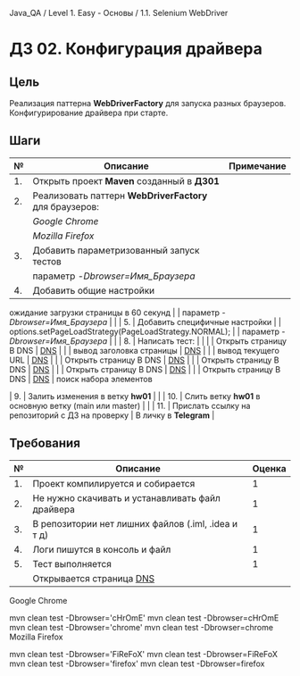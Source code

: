 Java_QA / Level 1. Easy - Основы / 1.1. Selenium WebDriver

# ДЗ 02. Конфигурация драйвера

## Цель

Реализация паттерна **WebDriverFactory** для запуска разных браузеров.
Конфигурирование драйвера при старте.


## Шаги

| №   | Описание                                                | Примечание                             |
|-----|---------------------------------------------------------|----------------------------------------|
|  1. | Открыть проект **Maven** созданный в **ДЗ01**           |                                        |                                          
|  2. | Реализовать паттерн **WebDriverFactory** для браузеров: |                                        |
|     | *Google Chrome*                                         |                                        |
|     | *Mozilla Firefox*                                       |                                        |
|  3. | Добавить параметризованный запуск тестов                |                                        |
|     | параметр *-Dbrowser=Имя_Браузера*                       |                                        |
|  4. | Добавить общие настройки                                |                                        |
ожидание загрузки страницы в 60 секунд
|     | параметр *-Dbrowser=Имя_Браузера*                       |                                        |
|  5. | Добавить специфичные настройки                          |                                        |
options.setPageLoadStrategy(PageLoadStrategy.NORMAL);
|     | параметр *-Dbrowser=Имя_Браузера*                       |                                        |
|  8. | Написать тест:                                          |                                        |
|     | Открыть страницу В DNS                                  | [DNS](https://www.dns-shop.ru/)        |
|     | вывод заголовка страницы                                  | [DNS](https://www.dns-shop.ru/)        |
|     | вывод текущего URL                                  | [DNS](https://www.dns-shop.ru/)        |
|     | Открыть страницу В DNS                                  | [DNS](https://www.dns-shop.ru/)        |
|     | Открыть страницу В DNS                                  | [DNS](https://www.dns-shop.ru/)        |
|     | Открыть страницу В DNS                                  | [DNS](https://www.dns-shop.ru/)        |
|     | Открыть страницу В DNS                                  | [DNS](https://www.dns-shop.ru/)        |
поиск набора элементов

|  9. | Залить изменения в ветку **hw01**                       |                                        |
| 10. | Слить ветку **hw01** в основную ветку (main или master) |                                        |
| 11. | Прислать ссылку на репозиторий с ДЗ на проверку         | В личку в **Telegram**                 |  

## Требования

| №  | Описание                                                          | Оценка  |
|----|-------------------------------------------------------------------|---------|
| 1. | Проект компилируется и собирается                                 | 1       |
| 2. | Не нужно скачивать и устанавливать файл драйвера                  | 1       | 
| 3. | В репозитории нет лишних файлов (.iml, .idea и т д)               | 1       |
| 4. | Логи пишутся в консоль и файл                                     | 1       |
| 5. | Тест выполняется                                                  | 1       |
|    | Открывается страница [DNS](https://www.dns-shop.ru/)              |         |

Google Chrome

mvn clean test -Dbrowser='cHrOmE'
mvn clean test -Dbrowser=cHrOmE
mvn clean test -Dbrowser='chrome'
mvn clean test -Dbrowser=chrome
Mozilla Firefox

mvn clean test -Dbrowser='FiReFoX'
mvn clean test -Dbrowser=FiReFoX
mvn clean test -Dbrowser='firefox'
mvn clean test -Dbrowser=firefox